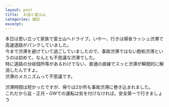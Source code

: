 ```yaml
---
layout: post
title:  お盆と富士山
categories: 雑記
excerpt: 
---
```

本日は思い立って家族で富士山へドライブ。いやー、行きは帰省ラッシュ渋滞で高速道路がパンクしていました。  
今まで渋滞を避けていて過ごしていましたので、事故渋滞ではない飽和渋滞というのは初めて。なんとも不思議な渋滞でした。  
特に道路の分岐個所等があるわけでない、普通の直線でスッと渋滞が瞬間的に解消したんですよ。  
渋滞のメカニズムって不思議です。  

渋滞時間は短かったですが、帰りは2か所も事故渋滞に巻き込まれました。  
これだから盆・正月・GWでの運転は気を付けなければ。安全第一で行きましょう